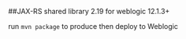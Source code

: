 ##JAX-RS shared library 2.19 for weblogic 12.1.3+

run `mvn package` to produce then deploy to Weblogic
